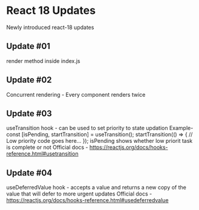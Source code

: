 # React 18 Updates
Newly introduced react-18 updates

## Update #01
render method inside index.js

## Update #02
Concurrent rendering - Every component renders twice

## Update #03
useTransition hook - can be used to set priority to state updation
Example- 
const [isPending, startTransition] = useTransition();
startTransition(() => {
    // Low priority code goes here...
});
isPending shows whether low priorit task is complete or not
Official docs - <https://reactjs.org/docs/hooks-reference.html#usetransition>

## Update #04
useDeferredValue hook - accepts a value and returns a new copy of the value that will defer to more urgent updates
Official docs - <https://reactjs.org/docs/hooks-reference.html#usedeferredvalue>